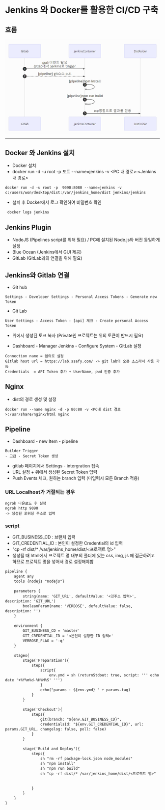 # Jenkins 와 Docker를 활용한 CI/CD 구축


## 흐름
![이미지](https://github.com/shining8543/TIL/blob/5266d53f6b4fb811ef963238895256542852455e/Jenkins/img/sequence.png)

--------


## Docker 와 Jenkins 설치
- Docker 설치
- docker run -d -u root -p 포트 --name=jenkins -v <PC 내 경로>:<Jenkins 내 경로>
```
docker run -d -u root -p  9090:8080 --name=jenkins -v c:/users/won/desktop/dist:/var/jenkins_home/dist jenkins/jenkins
```
- 설치 후 Docker에서 로그 확인하여 비밀번호 확인
```
 docker logs jenkins
 ```
 
## Jenkins Plugin
- NodeJS (Pipelines script를 위해 필요) / PC에 설치된 Node.js와 버전 동일하게 설정
- Blue Ocean (Jenkins에서 GUI 제공)
- GitLab (GitLab과의 연결을 위해 필요)

  
## Jenkins와 Gitlab 연결
- Git hub
```
Settings - Developer Settings - Personal Access Tokens - Generate new Token
```
- Git Lab
```
User Settings - Access Token - [api] 체크 - Create personal Access Token
```
- 위에서 생성된 토크 복사 (Private인 프로젝트는 위의 토큰이 반드시 필요)


- Dashboard - Manager Jenkins - Configure System - GitLab 설정
```
Connection name = 임의로 설정
Gitlab host url = https://lab.ssafy.com/ -> git lab의 오픈 소스라서 사용 가능
Credentials  = API Token 추가 + UserName, pwd 인증 추가
```

## Nginx
- dist의 경로 생성 및 설정
```
docker run --name nginx -d -p 80:80 -v <PC내 dist 경로>:/usr/share/nginx/html nginx
```

## Pipeline
- Dashboard -  new Item - pipeline
```
Builder Trigger 
- 고급 - Secret Token 생성
```
- gitlab 페이지에서 Settings - intergration 접속 
- URL 설정 + 위에서 생성된 Secret Token 입력
- Push Events 체크, 원하는 branch 입력 (미입력시 모든 Branch 적용)
### URL Localhost가 거절되는 경우
 
```
ngrok 다운로드 후 실행
ngrok http 9090
-> 생성된 포워딩 주소로 입력
```

### script
- GIT_BUSINESS_CD : 브랜치 입력
- GIT_CREDENTIAL_ID : 본인이 설정한 Credential의 id 입력
- "cp -rf dist/* /var/jenkins_home/dist/<프로젝트 명>"
- 생성될 때 html에서 프로젝트 명 내부의 폴더에 있는 css, img, js 에 접근하려고 하므로 프로젝트 명을 넣어서 경로 설정해야함
```
pipeline {
    agent any
    tools {nodejs "nodejs"}

    parameters {
        string(name: 'GIT_URL', defaultValue: '<깃주소 입력>', description: 'GIT_URL')
        booleanParam(name: 'VERBOSE', defaultValue: false, description: '')
    }

    environment {
        GIT_BUSINESS_CD = 'master'
        GIT_CREDENTIAL_ID = '<본인이 설정한 ID 입력>'
        VERBOSE_FLAG = '-q'
    }

    stages{
        stage('Preparation'){
            steps{
                script{
                    env.ymd = sh (returnStdout: true, script: ''' echo date '+%Y%m%d-%H%M%S' ''')
                }
                echo("params : ${env.ymd} " + params.tag)
            }
        }

        stage('Checkout'){
            steps{
                git(branch: "${env.GIT_BUSINESS_CD}",
                credentialsId: "${env.GIT_CREDENTIAL_ID}", url: params.GIT_URL, changelog: false, poll: false)
            }
        }

        stage('Build and Deploy'){
            steps{
                sh "rm -rf package-lock.json node_modules"
                sh "npm install"
                sh "npm run build"
                sh "cp -rf dist/* /var/jenkins_home/dist/<프로젝트 명>"
                
                
            }
        }
    }
}

```